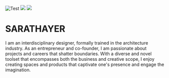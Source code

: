 ![Test](https://github.com/coretheory/stapp/workflows/Test/badge.svg)
<a href="https://codeclimate.com/repos/5f4ec32b952dee01b70001fd/maintainability"><img src="https://api.codeclimate.com/v1/badges/c9b86d84e966790b8bca/maintainability" /></a>
<a href="https://codeclimate.com/repos/5f4ec32b952dee01b70001fd/test_coverage"><img src="https://api.codeclimate.com/v1/badges/c9b86d84e966790b8bca/test_coverage" /></a>
# SARATHAYER

I am an interdisciplinary designer, formally trained in the architecture industry. As an entrepreneur and co-founder, I am passionate about projects and careers that shatter boundaries. With a diverse and novel toolset that encompasses both the business and creative scope, I enjoy creating spaces and products that captivate one's presence and engage the imagination.
